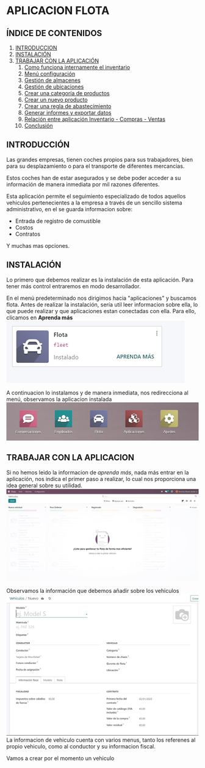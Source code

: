 # APLICACION FLOTA


## **ÍNDICE DE CONTENIDOS**
1. [INTRODUCCION](#introducción)
2. [INSTALACIÓN](#instalación)
3. [TRABAJAR CON LA APLICACIÓN](#trabajar-con-la-aplicación)
   1. [Como funciona internamente el inventario](#como-funciona-internamente-el-inventario)
   2. [Menú configuración](#menú-configuración)
   3. [Gestión de almacenes](#gestión-de-almacenes)
   4. [Gestión de ubicaciones](#gestión-de-ubicaciones)
   5. [Crear una categoría de productos](#crear-una-categoría-de-productos)
   6. [Crear un nuevo producto ](#crear-un-nuevo-producto)
   7. [Crear una regla de abastecimiento](#crear-una-regla-de-abastecimiento)
   8. [Generar informes y exportar datos](#generar-informes-y-exportar-datos)
   9. [Relación entre aplicación Inventario - Compras - Ventas](#relación-entre-aplicación-inventario---compras---ventas)
   10. [Conclusión](#conclusión)


## **INTRODUCCIÓN**

Las grandes empresas, tienen coches propios para sus trabajadores, bien para su desplazamiento o para el transporte de diferentes mercancias. 

Estos coches han de estar asegurados y se debe poder acceder a su información de manera inmediata por mil razones diferentes.

Esta aplicación permite el seguimiento especializado de todos aquellos vehiculos pertenecientes a la empresa a través de un sencillo sistema administrativo, en el se guarda informacion sobre:

 - Entrada de registro de comustible
 - Costos
 - Contratos
 
 Y muchas mas opciones.

## **INSTALACIÓN**
Lo primero que debemos realizar es la instalación de esta aplicación. Para tener más control entraremos en modo desarrollador.

En el menú predeterminado nos dirigimos hacia "aplicaciones" y buscamos flota. Antes de realizar la instalación, sería util leer informacion sobre ella, lo que puede realizar y que aplicaciones estan conectadas con ella. 
Para ello, clicamos en **Aprenda más**
![aprenda_mas]

 A continuacion lo instalamos y de manera inmediata, nos redirecciona al menú, observamos la aplicacion instalada 
![flota]

## **TRABAJAR CON LA APLICACION**
Si no hemos leido la informacion de *aprenda más*, nada más entrar en la aplicación, nos indica el primer paso a realizar, lo cual nos proporciona una idea general sobre su utilidad.
![flota_mensajeInicial]


Observamos la información que debemos añadir sobre los vehiculos
![crearVehiculo]
La informacion de vehiculo cuenta con varios menus, tanto los referenes al propio vehiculo, como al conductor y su informacion fiscal.

Vamos a crear por el momento un vehiculo 

[flota]: imagenes_aplicacion/flota.jpg "Opcion flora"
[flota_mensajeInicial]: imagenes_aplicacion/flota_mensajeInicial.jpg "Mensaje inicial: Agregar vehiculo"
[aprenda_mas]: imagenes_aplicacion/aprendaMas_Flota.jpg
[crearVehiculo]: imagenes_aplicacion/crearVehiculo.jpg
